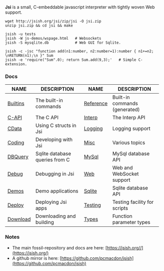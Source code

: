 **Jsi** is a small, C-embeddable javascript interpreter with tightly woven Web support.

    wget http://jsish.org/jsi/zip/jsi -O jsi.zip 
    unzip jsi.zip && cd jsi && make

    jsish -u tests
    jsish -W js-demos/wspage.html   # Websockets
    jsish -S mysqlite.db            # Web GUI for Sqlite.
    
    jsish -c -jsc "function add(n1:number, n2:number=1):number { n1+=n2; \nRETURN(n1);\n }" Sum 
    jsish -e 'require("Sum".0); return Sum.add(9,3);'   # Simple C-extension.

### Docs

| NAME                      | DESCRIPTION                    | NAME                      | DESCRIPTION                    |
|---------------------------|--------------------------------|---------------------------|--------------------------------|
| [Builtins](https://jsish.org/doc/Builtins.md)   | The built-in commands          | [Reference](https://jsish.org/doc/Reference.md) | Built-in commands (generated)  |
| [C-API](https://jsish.org/doc/C-API.md)         | The C API                      | [Interp](https://jsish.org/doc/Interp.md)       | The Interp API                 |
| [CData](https://jsish.org/doc/CData.md)         | Using C structs in Jsi         | [Logging](https://jsish.org/doc/Logging.md)     | Logging support                |
| [Coding](https://jsish.org/doc/Coding.md)       | Developing with Jsi            | [Misc](https://jsish.org/doc/Misc.md)           | Various topics                 |
| [DBQuery](https://jsish.org/doc/DBQuery.md)     | Sqlite database queries from C | [MySql](https://jsish.org/doc/MySql.md)         | MySql database API             |
| [Debug](https://jsish.org/doc/Debug.md)         | Debugging in Jsi               | [Web](https://jsish.org/doc/Web.md)             | Web and WebSocket support      |
| [Demos](https://jsish.org/doc/Demos.md)         | Demo applications              | [Sqlite](https://jsish.org/doc/Sqlite.md)       | Sqlite database API            |
| [Deploy](https://jsish.org/doc/Deploy.md)       | Deploying Jsi apps             | [Testing](https://jsish.org/doc/Testing.md)     | Testing facility for scripts   |
| [Download](https://jsish.org/doc/Download.md)   | Downloading and building       | [Types](https://jsish.org/doc/Types.md)         | Function parameter types       |

### Notes

 - The main fossil-repository and docs are here: [https://jsish.org//](https://jsish.org/)
 - A github mirror is here: [https://github.com/pcmacdon/jsish](https://github.com/pcmacdon/jsish)
 

